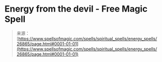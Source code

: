 <!--yml
category: 未分类
date: 2024-06-12 19:15:26
-->

# Energy from the devil - Free Magic Spell

> 来源：[https://www.spellsofmagic.com/spells/spiritual_spells/energy_spells/26865/page.html#0001-01-01](https://www.spellsofmagic.com/spells/spiritual_spells/energy_spells/26865/page.html#0001-01-01)